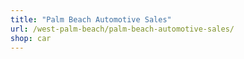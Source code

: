 ```yaml
---
title: "Palm Beach Automotive Sales"
url: /west-palm-beach/palm-beach-automotive-sales/
shop: car
---
```

